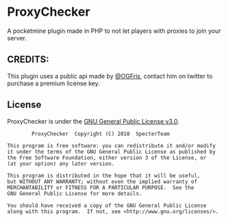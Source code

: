 # ProxyChecker
 A pocketmine plugin made in PHP to not let players with proxies to join your server.
## CREDITS:
 This plugin uses a public api made by [@OGFris](https://twitter.com/OGFris), contact him on twitter to purchase a premium license key.
## License
 ProxyChecker is under the [GNU General Public License v3.0](https://github.com/SpecterTeam/ProxyChecker/blob/master/LICENSE).
 
            ProxyChecker  Copyright (C) 2018  SpecterTeam

    This program is free software: you can redistribute it and/or modify
    it under the terms of the GNU General Public License as published by
    the Free Software Foundation, either version 3 of the License, or
    (at your option) any later version.

    This program is distributed in the hope that it will be useful,
    but WITHOUT ANY WARRANTY; without even the implied warranty of
    MERCHANTABILITY or FITNESS FOR A PARTICULAR PURPOSE.  See the
    GNU General Public License for more details.

    You should have received a copy of the GNU General Public License
    along with this program.  If not, see <http://www.gnu.org/licenses/>.
